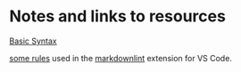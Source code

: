 # Notes and links to resources  

[Basic Syntax](https://www.markdownguide.org/basic-syntax/)  

[some rules](https://github.com/DavidAnson/markdownlint/blob/v0.26.2/doc/Rules.md#md032) used in the [markdownlint](https://marketplace.visualstudio.com/items?itemName=DavidAnson.vscode-markdownlint) extension for VS Code.  
